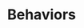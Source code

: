 ---
title: Behaviors
description: Explains behaviors and how they allow complex flexibility of definitions
---